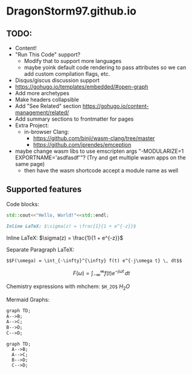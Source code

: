 # DragonStorm97.github.io

## TODO:

- Content!
- "Run This Code" support?
  - Modify that to support more languages
  - maybe yoink default code rendering to pass attributes so we can add custom compilation flags, etc.
- Disqus/giscus discussion support
- https://gohugo.io/templates/embedded/#open-graph
- Add more archetypes
- Make headers collapsible
- Add "See Related" section https://gohugo.io/content-management/related/
- Add summary sections to frontmatter for pages
- Extra Project:
  - in-browser Clang:
    - https://github.com/binji/wasm-clang/tree/master
    - https://github.com/jprendes/emception
- maybe change wasm libs to use emscripten args "-MODULARIZE=1 EXPORTNAME='asdfasdf'"? (Try and get multiple wasm apps on the same page)
  - then have the wasm shortcode accept a module name as well

## Supported features

Code blocks:

```cpp
std::cout<<"Hello, World!"<<std::endl;
```

```md
Inline LaTeX: $\sigma(z) = \frac{1}{1 + e^{-z}}$
```

Inline LaTeX: $\sigma(z) = \frac{1}{1 + e^{-z}}$

Separate Paragraph LaTeX:

```md
$$F(\omega) = \int_{-\infty}^{\infty} f(t) e^{-j\omega t} \, dt$$
```

$$F(\omega) = \int_{-\infty}^{\infty} f(t) e^{-j\omega t} \, dt$$

Chemistry expressions with mhchem: `$H_2O$` $H_2O$

Mermaid Graphs:

```md
graph TD;
A-->B;
A-->C;
B-->D;
C-->D;
```

```mermaid
graph TD;
  A-->B;
  A-->C;
  B-->D;
  C-->D;
```
